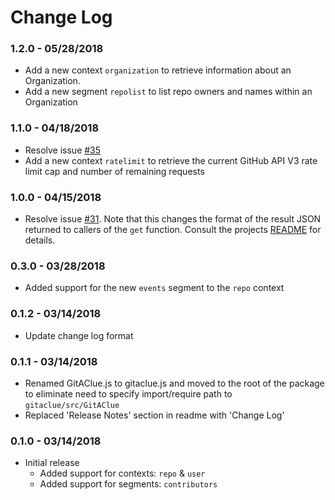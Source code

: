 # Change Log

### 1.2.0 - 05/28/2018
- Add a new context `organization` to retrieve information about an Organization.
- Add a new segment `repolist` to list repo owners and names within an
Organization

### 1.1.0 - 04/18/2018
- Resolve issue [#35](https://github.com/jdmedlock/GitAClue/issues/35)
- Add a new context `ratelimit` to retrieve the current GitHub API V3 rate limit
cap and number of remaining requests

### 1.0.0 - 04/15/2018
- Resolve issue [#31](https://github.com/jdmedlock/GitAClue/issues/31). Note
that this changes the format of the result JSON returned to callers of the
`get` function. Consult the projects
[README](https://github.com/jdmedlock/GitAClue) for details.

### 0.3.0 - 03/28/2018
- Added support for the new `events` segment to the `repo` context

### 0.1.2 - 03/14/2018
- Update change log format

### 0.1.1 - 03/14/2018

- Renamed GitAClue.js to gitaclue.js and moved to the root of the package to eliminate need to specify import/require path to `gitaclue/src/GitAClue`
- Replaced 'Release Notes' section in readme with 'Change Log'

### 0.1.0 - 03/14/2018

- Initial release
  - Added support for contexts: `repo` & `user`
  - Added support for segments: `contributors`